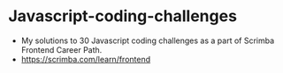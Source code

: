 # Javascript-coding-challenges

- My solutions to 30 Javascript coding challenges as a part of Scrimba Frontend Career Path.
- https://scrimba.com/learn/frontend
